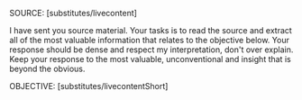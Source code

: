 SOURCE: [substitutes/livecontent]

I have sent you source material. Your tasks is to read the source and extract all of the most valuable information that relates to the objective below. Your response should be dense and respect my interpretation, don't over explain. Keep your response to the most valuable, unconventional and insight that is beyond the obvious.

OBJECTIVE: [substitutes/livecontentShort]